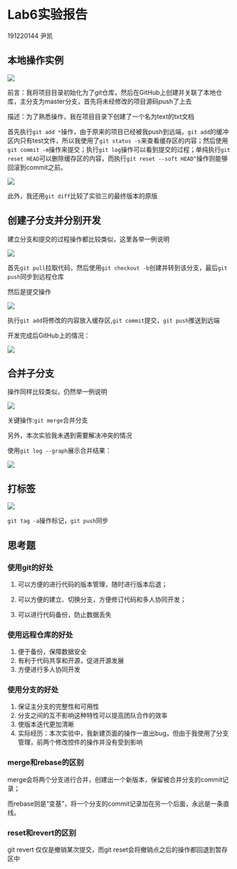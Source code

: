 # Lab6实验报告

191220144 尹凯

## 本地操作实例

![](ref/test.png)

前言：我将项目目录初始化为了git仓库，然后在GitHub上创建并关联了本地仓库，主分支为master分支，首先将未经修改的项目源码push了上去

描述：为了熟悉操作，我在项目目录下创建了一个名为text的txt文档

首先执行`git add *`操作，由于原来的项目已经被我push到远端，`git add`的缓冲区内只有test文件，所以我使用了`git status -s`来查看缓存区的内容；然后使用`git commit -m`操作来提交；执行`git log`操作可以看到提交的过程；单纯执行`git reset HEAD`可以删除缓存区的内容，而执行`git reset --soft HEAD^`操作则能够回滚到commit之前。

![](ref/diff.png)

此外，我还用`git diff`比较了实验三的最终版本的原版

## 创建子分支并分别开发

建立分支和提交的过程操作都比较类似，这里各举一例说明

![](ref/createTask2.png)

首先`git pull`拉取代码，然后使用`git checkout -b`创建并转到该分支，最后`git push`同步到远程仓库

然后是提交操作

![](ref/task3.png)

执行`git add`将修改的内容放入缓存区,`git commit`提交，`git push`推送到远端



开发完成后GitHub上的情况：

![](ref/oldShow.png)

## 合并子分支

操作同样比较类似，仍然举一例说明

![](ref/2.png)

关键操作:`git merge`合并分支

另外，本次实验我未遇到需要解决冲突的情况

使用`git log --graph`展示合并结果：

![](ref/merge.png)

## 打标签

![](ref/tag.png)

`git tag -a`操作标记，`git push`同步

## 思考题

### 使用git的好处

1. 可以方便的进行代码的版本管理，随时进行版本后退；

2. 可以方便的建立、切换分支，方便修订代码和多人协同开发；
3. 可以进行代码备份，防止数据丢失

### 使用远程仓库的好处

1. 便于备份，保障数据安全
2. 有利于代码共享和开源，促进开源发展
3. 方便进行多人协同开发

### 使用分支的好处

1. 保证主分支的完整性和可用性
2. 分支之间的互不影响这种特性可以提高团队合作的效率
3. 使版本迭代更加清晰
4. 实际经历：本次实验中，我新建页面的操作一直出bug，但由于我使用了分支管理，前两个修改控件的操作并没有受到影响

### merge和rebase的区别

merge会将两个分支进行合并，创建出一个新版本，保留被合并分支的commit记录；

而rebase则是“变基”，将一个分支的commit记录加在另一个后面，永远是一条直线。

### reset和revert的区别

git revert 仅仅是撤销某次提交，而git reset会将撤销点之后的操作都回退到暂存区中